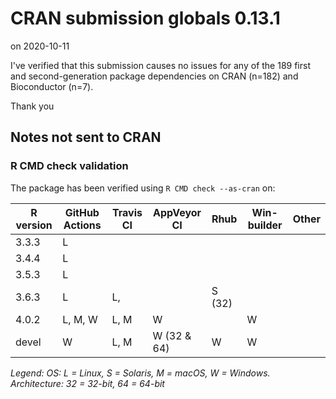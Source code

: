 # CRAN submission globals 0.13.1

on 2020-10-11

I've verified that this submission causes no issues for any of the 189 first and second-generation package dependencies on CRAN (n=182) and Bioconductor (n=7).

Thank you


## Notes not sent to CRAN

### R CMD check validation

The package has been verified using `R CMD check --as-cran` on:

| R version   | GitHub Actions | Travis CI | AppVeyor CI | Rhub      | Win-builder | Other  |
| ----------- | -------------- | --------- | ----------- | --------- | ----------- | ------ |
| 3.3.3       | L              |           |             |           |             |        |
| 3.4.4       | L              |           |             |           |             |        |
| 3.5.3       | L              |           |             |           |             |        |
| 3.6.3       | L              | L,        |             |    S (32) |             |        |
| 4.0.2       | L, M, W        | L, M      | W           |           | W           |        |
| devel       |       W        | L, M      | W (32 & 64) | W         | W           |        |

*Legend: OS: L = Linux, S = Solaris, M = macOS, W = Windows.  Architecture: 32 = 32-bit, 64 = 64-bit*
